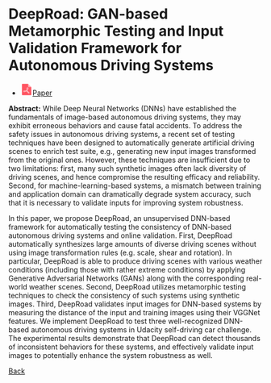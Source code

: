 # DeepRoad: GAN-based Metamorphic Testing and Input Validation Framework for Autonomous Driving Systems

* <img src="../../icons/pdf.png" width="24px">[Paper](./DeepRoad_GAN-based_Metamorphic_Testing_and_Input_Validation_Framework_for_Autonomous_Driving_Systems.pdf)

**Abstract:** While Deep Neural Networks (DNNs) have established the fundamentals of image-based autonomous driving systems, they may exhibit erroneous behaviors and cause fatal accidents. To address the safety issues in autonomous driving systems, a recent set of testing techniques have been designed to automatically generate artificial driving scenes to enrich test suite, e.g., generating new input images transformed from the original ones. However, these techniques are insufficient due to two limitations: first, many such synthetic images often lack diversity of driving scenes, and hence compromise the resulting efficacy and reliability. Second, for machine-learning-based systems, a mismatch between training and application domain can dramatically degrade system accuracy, such that it is necessary to validate inputs for improving system robustness.

In this paper, we propose DeepRoad, an unsupervised DNN-based framework for automatically testing the consistency of DNN-based autonomous driving systems and online validation. First, DeepRoad automatically synthesizes large amounts of diverse driving scenes without using image transformation rules (e.g. scale, shear and rotation). In particular, DeepRoad is able to produce driving scenes with various weather conditions (including those with rather extreme conditions) by applying Generative Adversarial Networks (GANs) along with the corresponding real-world weather scenes. Second, DeepRoad utilizes metamorphic testing techniques to check the consistency of such systems using synthetic images. Third, DeepRoad validates input images for DNN-based systems by measuring the distance of the input and training images using their VGGNet features. We implement DeepRoad to test three well-recognized DNN-based autonomous driving systems in Udacity self-driving car challenge. The experimental results demonstrate that DeepRoad can detect thousands of inconsistent behaviors for these systems, and effectively validate input images to potentially enhance the system robustness as well.

[Back](../../README.md)